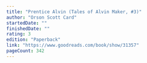 ```yaml
---
title: "Prentice Alvin (Tales of Alvin Maker, #3)"
author: "Orson Scott Card"
startedDate: ""
finishedDate: ""
rating: 3
edition: "Paperback"
link: "https://www.goodreads.com/book/show/31357"
pageCount: 342
---
```



